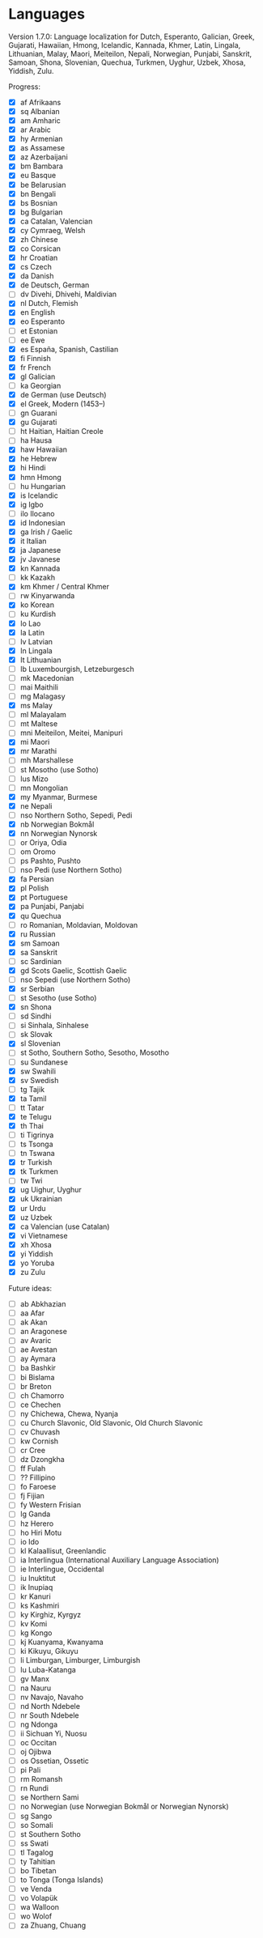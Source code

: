 # Languages

Version 1.7.0: Language localization for Dutch, Esperanto, Galician, Greek, Gujarati, Hawaiian, Hmong, Icelandic, Kannada, Khmer, Latin, Lingala, Lithuanian, Malay, Maori, Meiteilon, Nepali, Norwegian, Punjabi, Sanskrit, Samoan, Shona, Slovenian, Quechua, Turkmen, Uyghur, Uzbek, Xhosa, Yiddish, Zulu.

Progress:

* [x] af Afrikaans
* [x] sq Albanian
* [x] am Amharic
* [x] ar Arabic
* [x] hy Armenian
* [x] as Assamese
* [x] az Azerbaijani
* [x] bm Bambara
* [x] eu Basque
* [x] be Belarusian
* [x] bn Bengali
* [x] bs Bosnian
* [x] bg Bulgarian
* [x] ca Catalan, Valencian
* [x] cy Cymraeg, Welsh
* [x] zh Chinese
* [x] co Corsican
* [x] hr Croatian
* [x] cs Czech
* [x] da Danish
* [x] de Deutsch, German
* [ ] dv Divehi, Dhivehi, Maldivian
* [x] nl Dutch, Flemish
* [x] en English
* [x] eo Esperanto
* [ ] et Estonian
* [ ] ee Ewe
* [x] es España, Spanish, Castilian
* [x] fi Finnish
* [x] fr French
* [x] gl Galician
* [ ] ka Georgian
* [x] de German (use Deutsch)
* [x] el Greek, Modern (1453–)
* [ ] gn Guarani
* [x] gu Gujarati
* [ ] ht Haitian, Haitian Creole
* [ ] ha Hausa
* [x] haw Hawaiian
* [x] he Hebrew
* [x] hi Hindi
* [x] hmn Hmong
* [ ] hu Hungarian
* [x] is Icelandic
* [x] ig Igbo
* [ ] ilo Ilocano
* [x] id Indonesian
* [x] ga Irish / Gaelic
* [x] it Italian
* [x] ja Japanese
* [x] jv Javanese
* [x] kn Kannada
* [ ] kk Kazakh
* [x] km Khmer / Central Khmer
* [ ] rw Kinyarwanda
* [x] ko Korean
* [ ] ku Kurdish
* [x] lo Lao
* [x] la Latin
* [ ] lv Latvian
* [x] ln Lingala
* [x] lt Lithuanian
* [ ] lb Luxembourgish, Letzeburgesch
* [ ] mk Macedonian
* [ ] mai Maithili
* [ ] mg Malagasy
* [x] ms Malay
* [ ] ml Malayalam
* [ ] mt Maltese
* [ ] mni Meiteilon, Meitei, Manipuri
* [x] mi Maori
* [x] mr Marathi
* [ ] mh Marshallese
* [ ] st Mosotho (use Sotho)
* [ ] lus Mizo
* [ ] mn Mongolian
* [x] my Myanmar, Burmese
* [x] ne Nepali
* [ ] nso Northern Sotho, Sepedi, Pedi
* [x] nb Norwegian Bokmål
* [x] nn Norwegian Nynorsk
* [ ] or Oriya, Odia
* [ ] om Oromo
* [ ] ps Pashto, Pushto
* [ ] nso Pedi (use Northern Sotho)
* [x] fa Persian
* [x] pl Polish
* [x] pt Portuguese
* [x] pa Punjabi, Panjabi
* [x] qu Quechua
* [ ] ro Romanian, Moldavian, Moldovan
* [x] ru Russian
* [x] sm Samoan
* [x] sa Sanskrit
* [ ] sc Sardinian
* [x] gd Scots Gaelic, Scottish Gaelic
* [ ] nso Sepedi (use Northern Sotho)
* [x] sr Serbian
* [ ] st Sesotho (use Sotho)
* [x] sn Shona
* [ ] sd Sindhi
* [ ] si Sinhala, Sinhalese
* [ ] sk Slovak
* [x] sl Slovenian
* [ ] st Sotho, Southern Sotho, Sesotho, Mosotho
* [ ] su Sundanese
* [x] sw Swahili
* [x] sv Swedish
* [ ] tg Tajik
* [x] ta Tamil
* [ ] tt Tatar
* [x] te Telugu
* [x] th Thai
* [ ] ti Tigrinya
* [ ] ts Tsonga
* [ ] tn Tswana
* [x] tr Turkish
* [x] tk Turkmen
* [ ] tw Twi
* [x] ug Uighur, Uyghur
* [x] uk Ukrainian
* [x] ur Urdu
* [x] uz Uzbek
* [x] ca Valencian (use Catalan)
* [x] vi Vietnamese
* [x] xh Xhosa
* [x] yi Yiddish
* [x] yo Yoruba
* [x] zu Zulu

Future ideas:

* [ ] ab Abkhazian
* [ ] aa Afar
* [ ] ak Akan
* [ ] an Aragonese
* [ ] av Avaric
* [ ] ae Avestan
* [ ] ay Aymara
* [ ] ba Bashkir
* [ ] bi Bislama
* [ ] br Breton
* [ ] ch Chamorro
* [ ] ce Chechen
* [ ] ny Chichewa, Chewa, Nyanja
* [ ] cu Church Slavonic, Old Slavonic, Old Church Slavonic
* [ ] cv Chuvash
* [ ] kw Cornish
* [ ] cr Cree
* [ ] dz Dzongkha
* [ ] ff Fulah
* [ ] ?? Fillipino
* [ ] fo Faroese
* [ ] fj Fijian
* [ ] fy Western Frisian
* [ ] lg Ganda
* [ ] hz Herero
* [ ] ho Hiri Motu
* [ ] io Ido
* [ ] kl Kalaallisut, Greenlandic
* [ ] ia Interlingua (International Auxiliary Language Association)
* [ ] ie Interlingue, Occidental
* [ ] iu Inuktitut
* [ ] ik Inupiaq
* [ ] kr Kanuri
* [ ] ks Kashmiri
* [ ] ky Kirghiz, Kyrgyz
* [ ] kv Komi
* [ ] kg Kongo
* [ ] kj Kuanyama, Kwanyama
* [ ] ki Kikuyu, Gikuyu
* [ ] li Limburgan, Limburger, Limburgish
* [ ] lu Luba-Katanga
* [ ] gv Manx
* [ ] na Nauru
* [ ] nv Navajo, Navaho
* [ ] nd North Ndebele
* [ ] nr South Ndebele
* [ ] ng Ndonga
* [ ] ii Sichuan Yi, Nuosu
* [ ] oc Occitan
* [ ] oj Ojibwa
* [ ] os Ossetian, Ossetic
* [ ] pi Pali
* [ ] rm Romansh
* [ ] rn Rundi
* [ ] se Northern Sami
* [ ] no Norwegian (use Norwegian Bokmål or Norwegian Nynorsk)
* [ ] sg Sango
* [ ] so Somali
* [ ] st Southern Sotho
* [ ] ss Swati
* [ ] tl Tagalog
* [ ] ty Tahitian
* [ ] bo Tibetan
* [ ] to Tonga (Tonga Islands)
* [ ] ve Venda
* [ ] vo Volapük
* [ ] wa Walloon
* [ ] wo Wolof
* [ ] za Zhuang, Chuang
